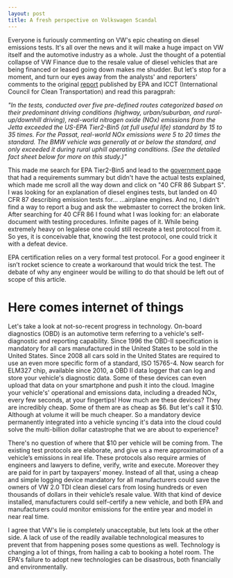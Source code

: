 ```yaml
---
layout: post
title: A fresh perspective on Volkswagen Scandal
---
```

Everyone is furiously commenting on VW's epic cheating on diesel emissions tests. It's all over the news and it will make a huge impact on VW itself and the automotive industry as a whole. Just the thought of a potential collapse of VW Finance due to the resale value of diesel vehicles that are being financed or leased going down makes me shudder. But let's stop for a moment, and turn our eyes away from the analysts' and reporters' comments to the original [report](http://www.theicct.org/news/epas-notice-violation-clean-air-act-volkswagen-press-statement) published by EPA and ICCT (International Council for Clean Transportation) and read this paragprah:

*"In the tests, conducted over five pre-defined routes categorized based on their predominant driving conditions (highway, urban/suburban, and rural-up/downhill driving), real-world nitrogen oxide (NOx) emissions from the Jetta exceeded the US-EPA Tier2-Bin5 (at full useful life) standard by 15 to 35 times. For the Passat, real-world NOx emissions were 5 to 20 times the standard. The BMW vehicle was generally at or below the standard, and only exceeded it during rural uphill operating conditions. (See the detailed fact sheet below for more on this study.)"*

This made me search for EPA Tier2-Bin5 and lead to the [government page](http://www3.epa.gov/otaq/standards/light-duty/tier2stds.htm) that had a requirements summary but didn't have the actual tests explained, which made me scroll all the way down and click on "40 CFR 86 Subpart S". I was looking for an explanation of diesel engines tests, but landed on 40 CFR 87 describing emission tests for... ...airplane engines. And no, I didn't find a way to report a bug and ask the webmaster to correct the broken link. After searching for 40 CFR 86 I found what I was looking for: an elaborate document with testing procedures. Infinite pages of it. While being extremely heavy on legalese one could still recreate a test protocol from it. So yes, it is conceivable that, knowing the test protocol, one could trick it with a defeat device.

EPA certification relies on a very formal test protocol. For a good engineer it isn’t rocket science to create a workaround that would trick the test. The debate of why any engineer would be willing to do that should be left out of scope of this article. 

# Here comes internet of things
Let's take a look at not-so-recent progress in technology. On-board diagnostics (OBD) is an automotive term referring to a vehicle's self-diagnostic and reporting capability. Since 1996 the OBD-II specification is mandatory for all cars manufactured in the United States to be sold in the United States. Since 2008 all cars sold in the United States are required to use an even more specific form of a standard, ISO 15765-4. Now search for ELM327 chip, available since 2010, a OBD II data logger that can log and store your vehicle's diagnostic data. Some of these devices can even upload that data on your smartphone and push it into the cloud. Imagine your vehicle's' operational and emissions data, including a dreaded NOx, every few seconds, at your fingertips! How much are these devices? They are incredibly cheap. Some of them are as cheap as $6. But let's call it $10. Although at volume it will be much cheaper. So a mandatory device permanently integrated into a vehicle syncing it's data into the cloud could solve the multi-billion dollar catastrophe that we are about to experience? 

There's no question of where that $10 per vehicle will be coming from. The existing test protocols are elaborate, and give us a mere approximation of a vehicle’s emissions in real life. These protocols also require armies of engineers and lawyers to define, verify, write and execute. Moreover they are paid for in part by taxpayers’ money. Instead of all that, using a cheap and simple logging device mandatory for all manufacturers could save the owners of VW 2.0 TDI clean diesel cars from losing hundreds or even thousands of dollars in their vehicle’s resale value. With that kind of device installed, manufacturers could self-certify a new vehicle, and both EPA and manufacturers could monitor emissions for the entire year and model in near real time. 

I  agree that VW's lie is completely unacceptable, but lets look at the other side. A lack of use of the readily available technological measures to prevent that from happening poses some questions as well. Technology is changing a lot of things, from hailing a cab to booking a hotel room. The EPA's failure to adopt new technologies can be disastrous, both financially and environmentally.
